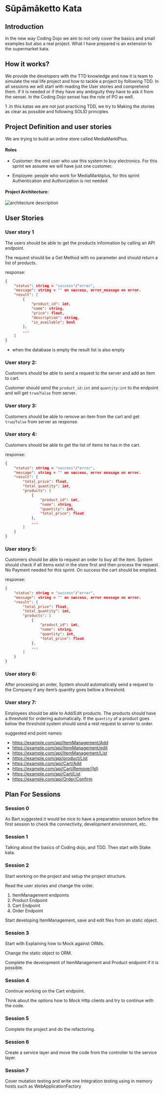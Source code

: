 # Sūpāmāketto Kata

## Introduction 

In the new way Coding Dojo we aim to not only cover the basics and small examples but also a real project. What I have prepared is an extension to the supermarket kata.  

## How it works? 

We provide the developers with the TTD knowledge and now it is team to simulate the real life project and how to tackle a project by following TDD. In all sessions we will start with reading the User stories and comprehend them. If it is needed or if they have any ambiguity they have to ask it from the sensei. In the Coding Dojo sensei has the role of PO as well. 

1 .In this katas we are not just practicing TDD, we try to Making the stories as clear as possible and following SOLID principles  

## Project Definition and user stories 

We are trying to build an online store called MediaMarktPlus.   

#### Roles 

- Customer: the end user who use this system to buy electronics. For this sprint we assume we will have just one customer. 

- Employee: people who work for MediaMarktplus, for this sprint Authentication and Authorization is not needed 

#### Project Architecture: 

![architecture description](mediamarkapi.png)

## User Stories 

### User story 1

The users should be able to get the products information by calling an API endpoint. 

The request should be a Get Method with no parameter and should return a list of products. 

response:
```json
{ 
    "status": string = "success"/"error",
    "message": string = "" on success, error_message on error.
    "result": [
        { 
            "product_id": int, 
            "name": string, 
            "price": float, 
            "description": string, 
            "is_available": bool 
        }, 
        ... 
    ]
} 
```
- when the database is empty the result list is also empty

### User story 2: 

Customers should be able to send a request to the server and add an item to cart. 

Customer should send the `product_id:int` and `quantity:int` to the endpoint and will get `true`/`false` from server.

### User story 3: 

Customers should be able to remove an item from the cart and get `true`/`false` from server as response.

### User story 4: 

Customers should be able to get the list of items he has in the cart. 

response: 
```json
{ 
    "status": string = "success"/"error",
    "message": string = "" on success, error message on error.
    "result": { 
        "total_price": float,
        "total_quantity": int,
        "products": [
            { 
                "product_id": int, 
                "name": string,
                "quantity": int, 
                "total_price": float 
            },
            ... 
        ]
    }
}
```

### User story 5: 

Customers should be able to request an order to buy all the item. System should check if all items exist in the store first and then process the request. No Payment needed for this sprint. On success the cart should be emptied. 

response: 
```json
{ 
    "status": string = "success"/"error",
    "message": string = "" on success, error message on error.
    "result": { 
        "total_price": float,
        "total_quantity": int,
        "products": [
            { 
                "product_id": int, 
                "name": string,
                "quantity": int, 
                "total_price": float 
            },
            ... 
        ]
    }
}
```

### User story 6: 

After processing an order, System should automatically send a request to the Company if any item’s quantity goes bellow a threshold.

### User story 7: 

Employees should be able to Add/Edit products. The products should have a threshold for ordering automatically. If the `quantity` of a product goes below the threshold system should send a rest request to server to order.

suggested end point names: 

- https://example.com/api/ItemManagement/Add
- https://example.com/api/ItemManagement/edit
- https://example.com/api/ItemManagement/List
- https://example.com/api/product/List
- https://example.com/api/Cart/Add
- https://example.com/api/Cart/Remove/{Id}
- https://example.com/api/Cart/List
- https://example.com/api/Order/Confirm

## Plan For Sessions 

### Session 0 

As Bart suggested it would be nice to have a preparation session before the first session to check the connectivity, development environment, etc. 

### Session 1 

Talking about the basics of Coding dojo, and TDD. Then start with Stake kata. 

### Session 2 

Start working on the project and setup the project structure.  

Read the user stories and change the order.  

1. ItemManagement endpoints 
2. Product Endpoint 
3. Cart Endpoint 
4. Order Endpoint 

Start developing ItemManagement, save and edit files from an static object. 

### Session 3 

Start with Explaining how to Mock against ORMs. 

Change the static object to ORM. 

Complete the development of ItemManagement and Product endpoint if it is possible. 

### Session 4 

Continue working on the Cart endpoint. 

Think about the options how to Mock Http clients and try to continue with the code.

### Session 5 

Complete the project and do the refactoring. 

### Session 6 

Create a service layer and move the code from the controller to the service layer. 

### Session 7 

Cover mutation testing and write one Integration testing using in memory hosts such as WebApplicationFactory 

 